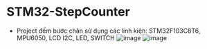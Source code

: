 # STM32-StepCounter
* Project đếm bước chân sử dụng các linh kiện: STM32F103C8T6, MPU6050, LCD I2C, LED, SWITCH
![image](https://github.com/quanhspdz/STM32-StepCounter/assets/81352730/0e4ea81d-685d-4439-8447-608d1eb9bcfb)
![image](https://github.com/quanhspdz/STM32-StepCounter/assets/81352730/5bd9de4a-a7da-49a6-a381-7ac3a260cf83)

